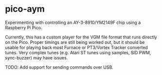 # pico-aym
Experimenting with controlling an AY-3-8910/YM2149F chip using a Raspberry Pi Pico.

Currently, this has a custom player for the VGM file format that runs directly on the Pico. Proper timings are still being worked out, but it should be usable for playing back most Furnace or PT3/Vortex Tracker converted tunes. Very complex tunes (e.g. Atari ST tunes using samples, SID PWM, sync-buzzer) may have issues.

TODO: Add support for sending commands over USB.